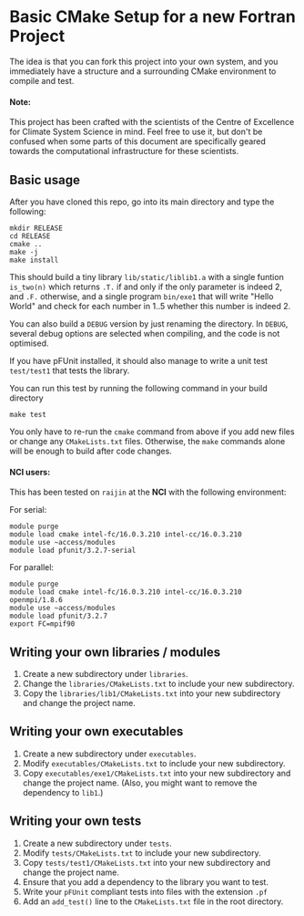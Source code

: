 # Basic CMake Setup for a new Fortran Project

The idea is that you can fork this project into your own system, and you immediately have
a structure and a surrounding CMake environment to compile and test.

#### Note:

This project has been crafted with the scientists of the
Centre of Excellence for Climate System Science in mind.
Feel free to use it, but don't be confused when some parts of this document are
specifically geared towards the computational infrastructure for these scientists.

## Basic usage

After you have cloned this repo, go into its main directory and type the following:

    mkdir RELEASE
    cd RELEASE
    cmake ..
    make -j
    make install

This should build a tiny library `lib/static/liblib1.a` with a single funtion `is_two(n)`
which returns `.T.` if and only if the only parameter is indeed 2, and `.F.` otherwise,
and a single program `bin/exe1` that will write "Hello World" and check for each
number in 1..5 whether this number is indeed 2.

You can also build a `DEBUG` version by just renaming the directory.
In `DEBUG`, several debug options are selected when compiling, and the code is not
optimised.

If you have pFUnit installed, it should also manage to write a unit test `test/test1` that tests the library.

You can run this test by running the following command in your build directory

    make test

You only have to re-run the `cmake` command from above if you add new files or change
any `CMakeLists.txt` files. Otherwise, the `make` commands alone will be enough to
build after code changes.

#### NCI users:

This has been tested on `raijin` at the **NCI** with the following environment:

For serial:

    module purge
    module load cmake intel-fc/16.0.3.210 intel-cc/16.0.3.210
    module use ~access/modules
    module load pfunit/3.2.7-serial

For parallel:

    module purge
    module load cmake intel-fc/16.0.3.210 intel-cc/16.0.3.210 openmpi/1.8.6
    module use ~access/modules
    module load pfunit/3.2.7
    export FC=mpif90

## Writing your own libraries / modules

1. Create a new subdirectory under `libraries`.
2. Change the `libraries/CMakeLists.txt` to include your new subdirectory.
3. Copy the `libraries/lib1/CMakeLists.txt` into your new subdirectory and change the
project name.

## Writing your own executables

1. Create a new subdirectory under `executables`.
2. Modify `executables/CMakeLists.txt` to include your new subdirectory.
3. Copy `executables/exe1/CMakeLists.txt` into your new subdirectory and change
the project name. (Also, you might want to remove the dependency to `lib1`.)

## Writing your own tests

1. Create a new subdirectory under `tests`.
2. Modify `tests/CMakeLists.txt` to include your new subdirectory.
3. Copy `tests/test1/CMakeLists.txt` into your new subdirectory and change
the project name.
4. Ensure that you add a dependency to the library you want to test.
5. Write your `pFUnit` compliant tests into files with the extension `.pf`
6. Add an `add_test()` line to the `CMakeLists.txt` file in the root directory.
